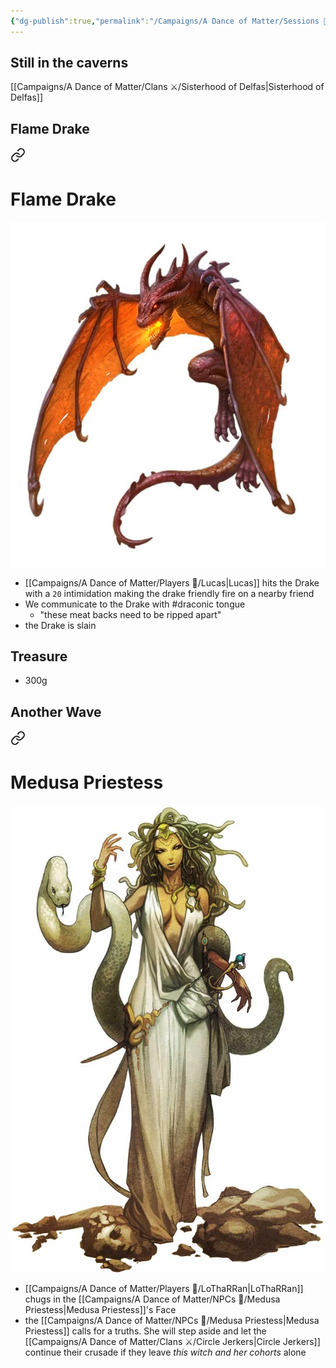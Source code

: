 ```yaml
---
{"dg-publish":true,"permalink":"/Campaigns/A Dance of Matter/Sessions 📝/Session 1025/"}
---
```



## Still in the caverns
[[Campaigns/A Dance of Matter/Clans ⚔/Sisterhood of Delfas\|Sisterhood of Delfas]]

## Flame Drake

<div class="transclusion internal-embed is-loaded"><a class="markdown-embed-link" href="/campaigns/a-dance-of-matter/beasts/flame-drake/" aria-label="Open link"><svg xmlns="http://www.w3.org/2000/svg" width="24" height="24" viewBox="0 0 24 24" fill="none" stroke="currentColor" stroke-width="2" stroke-linecap="round" stroke-linejoin="round" class="svg-icon lucide-link"><path d="M10 13a5 5 0 0 0 7.54.54l3-3a5 5 0 0 0-7.07-7.07l-1.72 1.71"></path><path d="M14 11a5 5 0 0 0-7.54-.54l-3 3a5 5 0 0 0 7.07 7.07l1.71-1.71"></path></svg></a><div class="markdown-embed">

<div class="markdown-embed-title">

# Flame Drake

</div>




![attachments/FlameDrake.jpg| FlameDrake |230](/img/user/attachments/FlameDrake.jpg)

</div></div>


- [[Campaigns/A Dance of Matter/Players 👤/Lucas\|Lucas]] hits the Drake with a `20` intimidation making the drake friendly fire on a nearby friend
- We communicate to the Drake with #draconic tongue 
	- "these meat backs need to be ripped apart"
- the Drake is slain
## Treasure
- 300g

## Another Wave


<div class="transclusion internal-embed is-loaded"><a class="markdown-embed-link" href="/campaigns/a-dance-of-matter/np-cs/medusa-priestess/" aria-label="Open link"><svg xmlns="http://www.w3.org/2000/svg" width="24" height="24" viewBox="0 0 24 24" fill="none" stroke="currentColor" stroke-width="2" stroke-linecap="round" stroke-linejoin="round" class="svg-icon lucide-link"><path d="M10 13a5 5 0 0 0 7.54.54l3-3a5 5 0 0 0-7.07-7.07l-1.72 1.71"></path><path d="M14 11a5 5 0 0 0-7.54-.54l-3 3a5 5 0 0 0 7.07 7.07l1.71-1.71"></path></svg></a><div class="markdown-embed">

<div class="markdown-embed-title">

# Medusa Priestess

</div>



![Medusa_Priestess](/img/user/attachments/Medusa_Priestess.webp)

</div></div>


- [[Campaigns/A Dance of Matter/Players 👤/LoThaRRan\|LoThaRRan]] chugs in the [[Campaigns/A Dance of Matter/NPCs 🤖/Medusa Priestess\|Medusa Priestess]]'s Face
- the [[Campaigns/A Dance of Matter/NPCs 🤖/Medusa Priestess\|Medusa Priestess]] calls for a truths. She will step aside and let the [[Campaigns/A Dance of Matter/Clans ⚔/Circle Jerkers\|Circle Jerkers]] continue their crusade if they leave *this witch and her cohorts* alone